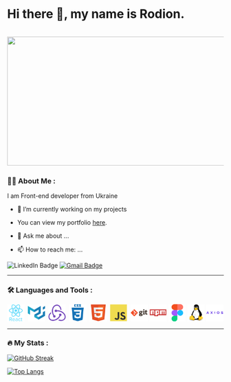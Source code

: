 

<h1>
  Hi there 👋, my name is Rodion.
</h1>
 <div> <img src="https://komarev.com/ghpvc/?username=RodionKipitok&style=flat-square&color=blue" alt=""/></div>
<div align="center">
  <img src="https://media.giphy.com/media/dWesBcTLavkZuG35MI/giphy.gif" width="600" height="300"/>
</div>

### :man_technologist: About Me :
I am Front-end developer from Ukraine
- 🔭 I’m currently working on my projects
- You can view my portfolio <a href='https://rodionkipitok.github.io/Portfolio-react/'>here</a>.
- 💬 Ask me about ...


- 📫 How to reach me: ...
<div id='badges>
   <a href='https://www.linkedin.com/in/radion-kuchernyuk-b755b1206/'><img src='https://img.shields.io/badge/LinkedIn-blue?style=for-the-badge&logo=youtube&logoColor=white' alt='LinkedIn Badge'/></a>
   <a href='kuchernukrodion@gmail.com'><img src='https://img.shields.io/badge/Gamil-red?style=for-the-badge&logo=youtube&logoColor=white' alt= 'Gmail Badge'/></a>
   <a href=''https://kuchernukrodion@gmail.com'><img src='' alt/></a>
</div>

---

### :hammer_and_wrench: Languages and Tools :

<div>
  <img src="https://github.com/devicons/devicon/blob/master/icons/react/react-original-wordmark.svg" title="React" alt="React" width="40" height="40"/>&nbsp;
  <img src="https://github.com/devicons/devicon/blob/master/icons/materialui/materialui-original.svg" title="Material UI" alt="Material UI" width="40" height="40"/>&nbsp;
  <img src="https://github.com/devicons/devicon/blob/master/icons/redux/redux-original.svg" title="Redux" alt="Redux " width="40" height="40"/>&nbsp;
  <img src="https://github.com/devicons/devicon/blob/master/icons/css3/css3-plain-wordmark.svg"  title="CSS3" alt="CSS" width="40" height="40"/>&nbsp;
  <img src="https://github.com/devicons/devicon/blob/master/icons/html5/html5-original.svg" title="HTML5" alt="HTML" width="40" height="40"/>&nbsp;
  <img src="https://github.com/devicons/devicon/blob/master/icons/javascript/javascript-original.svg" title="JavaScript" alt="JavaScript" width="40" height="40"/>&nbsp;
  <img src="https://github.com/devicons/devicon/blob/master/icons/git/git-original-wordmark.svg" title="Git" **alt="Git" width="40" height="40"/>
  <img src="https://github.com/devicons/devicon/blob/master/icons/npm/npm-original-wordmark.svg" title="npm" **alt="npm" width="40" height="40"/>  
  <img src="https://github.com/devicons/devicon/blob/master/icons/figma/figma-original.svg" title="figma" **alt="Figma" width="40" height="40"/>
  <img src="https://github.com/devicons/devicon/blob/master/icons/linux/linux-original.svg" title="linux" **alt="linux" width="40" height="40"/>
  <img src="https://github.com/devicons/devicon/blob/master/icons/axios/axios-plain-wordmark.svg" title="axios" **alt="axios" width="40" height="40"/>
  

</div>

---

### :fire: My Stats :

[![GitHub Streak](https://streak-stats.demolab.com/?user=RodionKipitok)](https://git.io/streak-stats)

[![Top Langs](https://github-readme-stats.vercel.app/api/top-langs/?username=RodionKipitok&layout=compact&theme=vision-friendly-dark)](https://github.com/anuraghazra/github-readme-stats)
